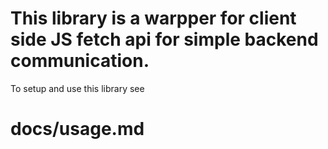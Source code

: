 # This library is a warpper for  client side JS fetch api for simple backend communication.


To setup and use this library see <h1>docs/usage.md</h1>